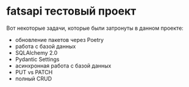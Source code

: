 # fatsapi тестовый проект

Вот некоторые задачи, которые были затронуты в данном проекте:

- обновление пакетов через Poetry
- работа с базой данных
- SQLAlchemy 2.0
- Pydantic Settings
- асинхронная работа с базой данных
- PUT vs PATCH
- полный CRUD
